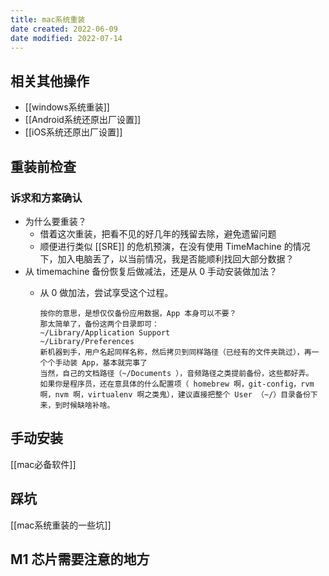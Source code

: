 ```yaml
---
title: mac系统重装
date created: 2022-06-09
date modified: 2022-07-14
---
```


## 相关其他操作

- [[windows系统重装]]
- [[Android系统还原出厂设置]]
- [[iOS系统还原出厂设置]]

## 重装前检查

### 诉求和方案确认

- 为什么要重装？
	- 借着这次重装，把看不见的好几年的残留去除，避免遗留问题
	- 顺便进行类似 [[SRE]] 的危机预演，在没有使用 TimeMachine 的情况下，加入电脑丢了，以当前情况，我是否能顺利找回大部分数据？
- 从 timemachine 备份恢复后做减法，还是从 0 手动安装做加法？
	- 从 0 做加法，尝试享受这个过程。
	  
	  ```
	  按你的意思，是想仅仅备份应用数据，App 本身可以不要？  
	  那太简单了，备份这两个目录即可：  
	  ~/Library/Application Support  
	  ~/Library/Preferences  
	  新机器到手，用户名起同样名称，然后拷贝到同样路径（已经有的文件夹跳过），再一个个手动装 App，基本就完事了
	  当然，自己的文档路径（~/Documents ），音频路径之类提前备份，这些都好弄。  
	  如果你是程序员，还在意具体的什么配置项（ homebrew 啊，git-config，rvm 啊，nvm 啊，virtualenv 啊之类鬼），建议直接把整个 User （~/）目录备份下来，到时候缺啥补啥。
	  ```

## 手动安装

[[mac必备软件]]

## 踩坑

[[mac系统重装的一些坑]]

## M1 芯片需要注意的地方
